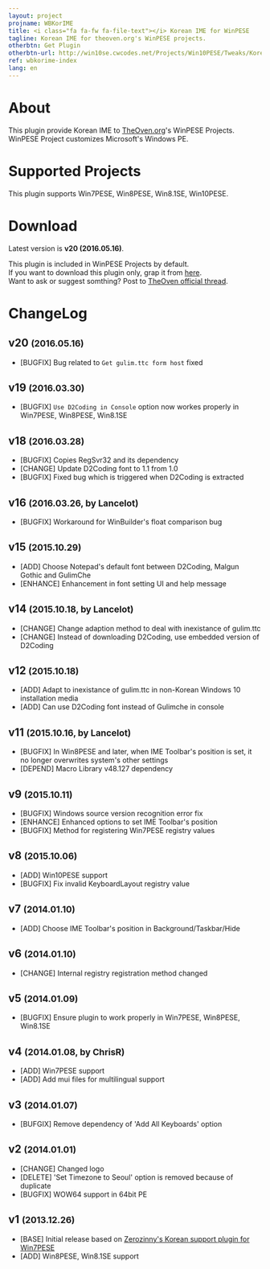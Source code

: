 ```yaml
---
layout: project
projname: WBKorIME
title: <i class="fa fa-fw fa-file-text"></i> Korean IME for WinPESE
tagline: Korean IME for theoven.org's WinPESE projects.
otherbtn: Get Plugin
otherbtn-url: http://win10se.cwcodes.net/Projects/Win10PESE/Tweaks/Korean_IME.script
ref: wbkorime-index
lang: en
---
```


# <i class="fa fa-fw fa-commenting"></i> About
This plugin provide Korean IME to [TheOven.org](http://theoven.org)'s WinPESE Projects.    
WinPESE Project customizes Microsoft's Windows PE.

# <i class="fa fa-fw fa-check"></i> Supported Projects
This plugin supports Win7PESE, Win8PESE, Win8.1SE, Win10PESE.

# <i class="fa fa-fw fa-cloud"></i> Download
Latest version is **v20 (2016.05.16)**.  

This plugin is included in WinPESE Projects by default.  
If you want to download this plugin only, grap it from [here](http://win10se.cwcodes.net/Projects/Win10PESE/Tweaks/Korean_IME.script).  
Want to ask or suggest somthing? Post to [TheOven official thread](http://theoven.org/index.php?topic=1440.0).

# <i class="fa fa-fw fa-file-text"></i> ChangeLog

## v20 <small>(2016.05.16)</small>
- [BUGFIX] Bug related to `Get gulim.ttc form host` fixed

## v19 <small>(2016.03.30)</small>
- [BUGFIX] `Use D2Coding in Console` option now workes properly in Win7PESE, Win8PESE, Win8.1SE

## v18 <small>(2016.03.28)</small>
- [BUGFIX] Copies RegSvr32 and its dependency
- [CHANGE] Update D2Coding font to 1.1 from 1.0
- [BUGFIX] Fixed bug which is triggered when D2Coding is extracted

## v16 <small>(2016.03.26, by Lancelot)</small>
- [BUGFIX] Workaround for WinBuilder's float comparison bug

## v15 <small>(2015.10.29)</small>
- [ADD] Choose Notepad's default font between D2Coding, Malgun Gothic and GulimChe
- [ENHANCE] Enhancement in font setting UI and help message

## v14 <small>(2015.10.18, by Lancelot)</small>
- [CHANGE] Change adaption method to deal with inexistance of gulim.ttc
- [CHANGE] Instead of downloading D2Coding, use embedded version of D2Coding

## v12 <small>(2015.10.18)</small>
- [ADD] Adapt to inexistance of gulim.ttc in non-Korean Windows 10 installation media
- [ADD] Can use D2Coding font instead of Gulimche in console

## v11 <small>(2015.10.16, by Lancelot)</small>
- [BUGFIX] In Win8PESE and later, when IME Toolbar's position is set, it no longer overwrites system's other settings
- [DEPEND] Macro Library v48.127 dependency

## v9 <small>(2015.10.11)</small>
- [BUGFIX] Windows source version recognition error fix
- [ENHANCE] Enhanced options to set IME Toolbar's position
- [BUGFIX] Method for registering Win7PESE registry values

## v8 <small>(2015.10.06)</small>
- [ADD] Win10PESE support
- [BUGFIX] Fix invalid KeyboardLayout registry value

## v7 <small>(2014.01.10)</small>
- [ADD] Choose IME Toolbar's position in Background/Taskbar/Hide

## v6 <small>(2014.01.10)</small>
- [CHANGE] Internal registry registration method changed

## v5 <small>(2014.01.09)</small>
- [BUGFIX] Ensure plugin to work properly in Win7PESE, Win8PESE, Win8.1SE

## v4 <small>(2014.01.08, by ChrisR)</small>
- [ADD] Win7PESE support
- [ADD] Add mui files for multilingual support

## v3 <small>(2014.01.07)</small>
- [BUFGIX] Remove dependency of 'Add All Keyboards' option

## v2 <small>(2014.01.01)</small>
- [CHANGE] Changed logo
- [DELETE] 'Set Timezone to Seoul' option is removed because of duplicate
- [BUGFIX] WOW64 support in 64bit PE

## v1 <small>(2013.12.26)</small>
- [BASE] Initial release based on [Zerozinny's Korean support plugin for Win7PESE](http://cafe.naver.com/jinny/1633)
- [ADD] Win8PESE, Win8.1SE support

